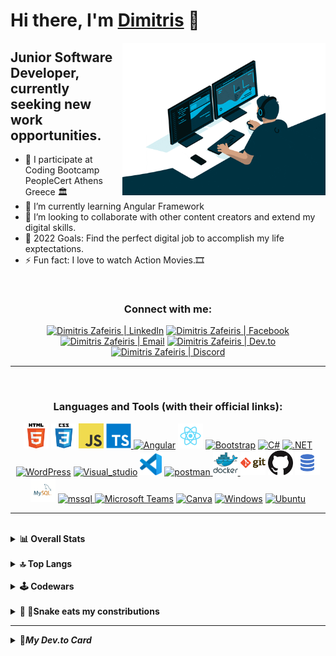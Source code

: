 <h1 id="hi-there-i-m-dimitris-website-">Hi there, I&#39;m <a href="https://github.com/zafeirisdimi">Dimitris</a> 👋</h1>
<p><img align="right" alt="myself at work" width="325px" height="auto" src="https://github.com/dimizafe/dimizafe/blob/main/giphy%20(2).gif" /></p>
<h2 id="junior-software-developer-currently-seeking-new-work-opportunities-">Junior Software Developer, currently seeking new work opportunities.</h2>
<ul align="left">
<li>🔭 I participate at Coding Bootcamp PeopleCert Athens Greece 🏛️</li>
<li>🌱 I’m currently learning Angular Framework </li>
<li>👯 I’m looking to collaborate with other content creators and extend my digital skills.</li>
<li>🥅 2022 Goals: Find the perfect digital job to accomplish my life exptectations.</li>
<li>⚡ Fun fact: I love to watch Action Movies.🎞️</li>
</ul>
<br/>
<h3 id="connect-with-me-" align="center">Connect with me:</h3>
<p align="center">
<a href="https://www.linkedin.com/in/dimizafe/"><img  alt="Dimitris Zafeiris | LinkedIn" width="40px" src="https://cdn.jsdelivr.net/npm/simple-icons@v3/icons/linkedin.svg" /></a>
<a href="https://www.facebook.com/dimizafe/"><img alt="Dimitris Zafeiris | Facebook" width="40px" src="https://cdn.jsdelivr.net/npm/simple-icons@v3/icons/facebook.svg" /></a>
<a href="mailto:kremou115@gmail.com"><img alt="Dimitris Zafeiris | Email" width="40px" src="https://cdn.jsdelivr.net/npm/simple-icons@v3/icons/gmail.svg" /></a> 
<a href="https://dev.to/dimizafeiri"><img src="https://github.com/simple-icons/simple-icons/blob/3f99027ba3250f75a8699228d40b9720ffa79090/icons/devdotto.svg" alt="Dimitris Zafeiris | Dev.to" width="44px" /></a>  
<a href="https://discord.gg/dzafeiris#5685"><img src="https://cdn.jsdelivr.net/npm/simple-icons@v3/icons/discord.svg" alt="Dimitris Zafeiris | Discord"  width="42px" /></a>
</p>
<hr/>
<br/>
<h3 id="languages-and-tools-with-their-official-links-" align="center">Languages and Tools (with their official links):</h3>
<p align="center">
<a href="https://html5.org"><img  alt="HTML5" width="40px" src="https://raw.githubusercontent.com/github/explore/80688e429a7d4ef2fca1e82350fe8e3517d3494d/topics/html/html.png" /></a>
<a href="https://www.w3schools.com/css"><img  alt="CSS3" width="40px" src="https://raw.githubusercontent.com/github/explore/80688e429a7d4ef2fca1e82350fe8e3517d3494d/topics/css/css.png" /></a>
<a href="https://developer.mozilla.org/en-US/docs/Web/JavaScript"><img  alt="JavaScript" width="40px" src="https://raw.githubusercontent.com/github/explore/80688e429a7d4ef2fca1e82350fe8e3517d3494d/topics/javascript/javascript.png" /></a>
<a href="https://www.typescriptlang.org/" target="_blank" rel="noreferrer"> <img src="https://raw.githubusercontent.com/devicons/devicon/master/icons/typescript/typescript-original.svg" alt="typescript" width="40" height="40"/>
<a href="https://angular.io/"><img  alt="Angular" width="40px" src="https://user-images.githubusercontent.com/25181517/117447798-3c557a00-af3e-11eb-9097-15de64b078de.png" /></a>
<a href="https://reactjs.org"><img  alt="React" width="40px" src="https://raw.githubusercontent.com/github/explore/80688e429a7d4ef2fca1e82350fe8e3517d3494d/topics/react/react.png" /></a>
<a href="https://getbootstrap.com/"><img  alt="Bootstrap" width="40px" src="https://user-images.githubusercontent.com/25181517/121402101-c89df700-c959-11eb-8b4a-bbadf9e84b30.png" /></a>
<a href="https://docs.microsoft.com/en-us/dotnet/csharp/"><img  alt="C#" width="40px" src="https://user-images.githubusercontent.com/25181517/121405384-444d7300-c95d-11eb-959f-913020d3bf90.png" /></a>
<a href="https://dotnet.microsoft.com/"><img  alt=".NET" width="40px" src="https://cdn.jsdelivr.net/npm/simple-icons@3.0.1/icons/dot-net.svg" /></a>
<a href="https://wordpress.com/"><img alt="WordPress" width="35px" src="https://cdn.jsdelivr.net/npm/simple-icons@3.0.1/icons/wordpress.svg" /></a>
<a href="https://visualstudio.microsoft.com/"><img alt="Visual_studio" width="35px" src="https://cdn.jsdelivr.net/npm/simple-icons@3.0.1/icons/visualstudio.svg"/></a>
<a href="https://code.visualstudio.com"><img alt="Visual Studio Code" width="35px" src="https://raw.githubusercontent.com/github/explore/80688e429a7d4ef2fca1e82350fe8e3517d3494d/topics/visual-studio-code/visual-studio-code.png" /></a>
<a href="https://postman.com" target="_blank" rel="noreferrer"> <img src="https://www.vectorlogo.zone/logos/getpostman/getpostman-icon.svg" alt="postman" width="40" height="40"/> </a><a href="https://www.docker.com/" target="_blank" rel="noreferrer"> <img src="https://raw.githubusercontent.com/devicons/devicon/master/icons/docker/docker-original-wordmark.svg" alt="docker" width="40" height="40"/> </a><a href="https://git-scm.com/"><img  alt="Git" width="40px" src="https://raw.githubusercontent.com/github/explore/80688e429a7d4ef2fca1e82350fe8e3517d3494d/topics/git/git.png" /></a>
<a href="https://github.com/"><img  alt="GitHub" width="40px" src="https://raw.githubusercontent.com/github/explore/78df643247d429f6cc873026c0622819ad797942/topics/github/github.png" /></a>
<a href="https://www.w3schools.com/sql/sql_intro.asp"><img  alt="SQL" width="40px" src="https://raw.githubusercontent.com/github/explore/80688e429a7d4ef2fca1e82350fe8e3517d3494d/topics/sql/sql.png" /></a>
<a href="https://www.mysql.com/"><img  alt="MySQL" width="40px" src="https://raw.githubusercontent.com/github/explore/80688e429a7d4ef2fca1e82350fe8e3517d3494d/topics/mysql/mysql.png" /></a>
<a href="https://www.microsoft.com/en-us/sql-server" target="_blank" rel="noreferrer"> <img src="https://www.svgrepo.com/show/303229/microsoft-sql-server-logo.svg" alt="mssql" width="40" height="40"/>
<a href="https://www.microsoft.com/en-ww/microsoft-teams/log-in"><img alt="Microsoft Teams" width="35px" src="https://cdn.jsdelivr.net/npm/simple-icons@3.0.1/icons/microsoftteams.svg" /></a>
<a href="https://www.canva.com/"><img  alt="Canva" width="40px" src="https://cdn.jsdelivr.net/npm/simple-icons@3.0.1/icons/canva.svg" /></a>
<a href="https://www.microsoft.com/el-gr/software-download/windows10"><img  alt="Windows" width="35px" src="https://cdn.jsdelivr.net/npm/simple-icons@3.0.1/icons/windows.svg" /></a>
<a href="https://ubuntu.com/"><img  alt="Ubuntu" width="35px" src="https://cdn.jsdelivr.net/npm/simple-icons@3.0.1/icons/ubuntu.svg" /></a>
</p>
<hr/>
<br/>
<details>
    <summary><strong>📊 Overall Stats</strong></summary>
    <div align="center">
        <img align="center" src="https://github-readme-stats.vercel.app/api?username=zafeirisdimi&amp;count_private=true&amp;show_icons=true&amp;hide=contribs" alt="Overall Stats"> & <a href="https://git.io/streak-stats"><img align="center" src="https://github-readme-streak-stats.herokuapp.com?user=zafeirisdimi&amp;date_format=M%20j%5B%2C%20Y%5D" alt="GitHub Streak"></a>  
    </div>
</details>
<br/>
<details>
    <summary><strong>🔝 Top Langs</strong></summary>
    <div align="center">
       <p><img src="https://github-readme-stats.vercel.app/api/top-langs/?username=zafeirisdimi&amp;layout=compact" alt="Top Langs"></p>
    </div>
</details>
<br/>
<details>
    <summary><strong>🕹️ Codewars</strong></summary>
    <div align="center">
        <img src="https://github.r2v.ch/codewars?user=d_zafe&name=true&top_languages=true&stroke=%23BB432C)">
    </div>
</details>
<br/>
<details>
    <summary><strong>🤣 🐍Snake eats my constributions</strong></summary>
    
![snake gif](https://github.com/zafeirisdimi/zafeirisdimi/blob/output/github-contribution-grid-snake.gif)
        
   
</details>
<hr/>
<details>
    <summary>🔖<strong><i>My Dev.to Card</i></strong></summary>
    <p align="center">
        <a href="https://app.daily.dev/dimizafeiri"><img src="https://api.daily.dev/devcards/abc1e4c64a3047028deed7692cc79dd7.png?r=cr7" width="380" alt="Dimitris Zafeiris's Dev Card"/></a>
    </p>
</details>



